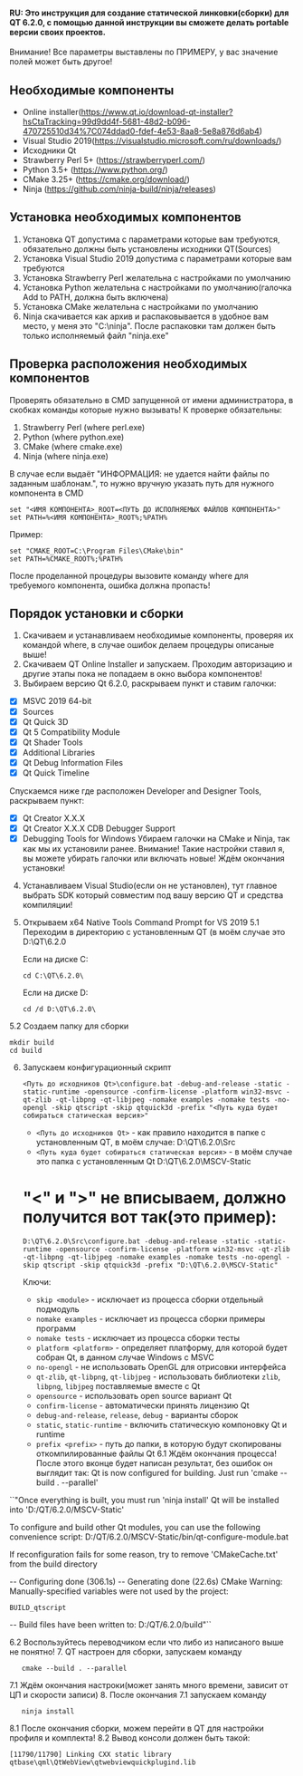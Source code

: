 #### RU: Это инструкция для создание статической линковки(сборки) для QT 6.2.0, с помощью данной инструкции вы сможете делать portable версии своих проектов.

Внимание! Все параметры выставлены по ПРИМЕРУ, у вас значение полей может быть другое!

## Необходимые компоненты

- Online installer(https://www.qt.io/download-qt-installer?hsCtaTracking=99d9dd4f-5681-48d2-b096-470725510d34%7C074ddad0-fdef-4e53-8aa8-5e8a876d6ab4)
- Visual Studio 2019(https://visualstudio.microsoft.com/ru/downloads/)
- Исходники Qt
- Strawberry Perl 5+ (https://strawberryperl.com/)
- Python 3.5+ (https://www.python.org/)
- CMake 3.25+ (https://cmake.org/download/)
- Ninja (https://github.com/ninja-build/ninja/releases)

## Установка необходимых компонентов

1) Установка QT допустима с параметрами которые вам требуются, обязательно должны быть установлены исходники QT(Sources)
2) Установка Visual Studio 2019 допустима с параметрами которые вам требуются
3) Установка Strawberry Perl желательна с настройками по умолчанию
4) Установка Python желательна с настройками по умолчанию(галочка Add to PATH, должна быть включена)
5) Установка CMake желательна с настройками по умолчанию
6) Ninja скачивается как архив и распаковывается в удобное вам место, у меня это "C:\ninja". После распаковки там должен быть только исполняемый файл "ninja.exe"

## Проверка расположения необходимых компонентов

Проверять обязательно в CMD запущенной от имени администратора, в скобках команды которые нужно вызывать!
К проверке обязательны:

1) Strawberry Perl (where perl.exe)
2) Python (where python.exe)
3) CMake (where cmake.exe)
4) Ninja (where ninja.exe)

В случае если выдаёт "ИНФОРМАЦИЯ: не удается найти файлы по заданным шаблонам.", то нужно вручную указать путь для нужного компонента в CMD

```shell script
set "<ИМЯ КОМПОНЕНТА>_ROOT=<ПУТЬ ДО ИСПОЛНЯЕМЫХ ФАЙЛОВ КОМПОНЕНТА>"
set PATH=%<ИМЯ КОМПОНЕНТА>_ROOT%;%PATH%
```
Пример:
```shell script
set "CMAKE_ROOT=C:\Program Files\CMake\bin"
set PATH=%CMAKE_ROOT%;%PATH%
```

После проделанной процедуры вызовите команду where для требуемого компонента, ошибка должна пропасть!

## Порядок установки и сборки

1. Скачиваем и устанавливаем необходимые компоненты, проверяя их командой where, в случае ошибок делаем процедуры описаные выше!
2. Скачиваем QT Online Installer и запускаем. Проходим авторизацию и другие этапы пока не попадаем в окно выбора компонентов!
3. Выбираем версию Qt 6.2.0, раскрываем пункт и ставим галочки:
- [x] MSVC 2019 64-bit
- [x] Sources
- [x] Qt Quick 3D
- [x] Qt 5 Compatibility Module
- [x] Qt Shader Tools
- [x] Additional Libraries
- [x] Qt Debug Information Files
- [x] Qt Quick Timeline

Спускаемся ниже где расположен Developer and Designer Tools, раскрываем пункт:

- [x] Qt Creator X.X.X
- [x] Qt Creator X.X.X CDB Debugger Support
- [x] Debugging Tools for Windows
Убираем галочки на CMake и Ninja, так как мы их установили ранее.
Внимание! Такие настройки ставил я, вы можете убирать галочки или включать новые!
Ждём окончания установки! 
4. Устанавливаем Visual Studio(если он не установлен), тут главное выбрать SDK который совместим под вашу версию QT и средства компиляции!
5. Открываем x64 Native Tools Command Prompt for VS 2019
5.1 Переходим в директорию с установленным QT (в моём случае это D:\QT\6.2.0
   
   Если на диске C:
   ```shell script
   cd C:\QT\6.2.0\
   ```
   
   Если на диске D:
   ```shell script
   cd /d D:\QT\6.2.0\
   ```
   
5.2 Создаем папку для сборки

   ```shell script
   mkdir build
   cd build
   ```
6. Запускаем конфигурационный скрипт

   ```shell script
   <Путь до исходников Qt>\configure.bat -debug-and-release -static -static-runtime -opensource -confirm-license -platform win32-msvc -qt-zlib -qt-libpng -qt-libjpeg -nomake examples -nomake tests -no-opengl -skip qtscript -skip qtquick3d -prefix "<Путь куда будет собираться статическая версия>"
   ```
   - `<Путь до исходников Qt>` - как правило находится в папке с установленным QT, в моём случае: D:\QT\6.2.0\Src
   - `<Путь куда будет собираться статическая версия>` - в моём случае это папка с установленным Qt D:\QT\6.2.0\MSCV-Static
   # "<" и ">" не вписываем, должно получится вот так(это пример):
   ```shell script
   D:\QT\6.2.0\Src\configure.bat -debug-and-release -static -static-runtime -opensource -confirm-license -platform win32-msvc -qt-zlib -qt-libpng -qt-libjpeg -nomake examples -nomake tests -no-opengl -skip qtscript -skip qtquick3d -prefix "D:\QT\6.2.0\MSCV-Static"
   ```

   Ключи:
   - `skip <module>` - исключает из процесса сборки отдельный подмодуль
   - `nomake examples` - исключает из процесса сборки примеры программ
   - `nomake tests` - исключает из процесса сборки тесты
   - `platform <platform>` - определяет платформу, для которой будет собран Qt, в данном случае Windows с MSVC
   - `no-opengl` - не использовать OpenGL для отрисовки интерфейса
   - `qt-zlib`, `qt-libpng`, `qt-libjpeg` - использовать библиотеки `zlib`, `libpng`, `libjpeg` поставляемые вместе с Qt
   - `opensource` - использовать open source вариант Qt
   - `confirm-license` - автоматически принять лицензию Qt
   - `debug-and-release`, `release`, `debug` - варианты сборок
   - `static`, `static-runtime` - включить статическую компоновку Qt и runtime
   - `prefix <prefix>` - путь до папки, в которую будут скопированы откомпилированные файлы Qt
6.1 Ждём окончания процесса! После этого вконце будет написан результат, без ошибок он выглядит так:
Qt is now configured for building. Just run 'cmake --build . --parallel'

``"Once everything is built, you must run 'ninja install'
Qt will be installed into 'D:/QT/6.2.0/MSCV-Static'

To configure and build other Qt modules, you can use the following convenience script:
        D:/QT/6.2.0/MSCV-Static/bin/qt-configure-module.bat

If reconfiguration fails for some reason, try to remove 'CMakeCache.txt' from the build directory

-- Configuring done (306.1s)
-- Generating done (22.6s)
CMake Warning:
  Manually-specified variables were not used by the project:

    BUILD_qtscript


-- Build files have been written to: D:/QT/6.2.0/build"``

6.2 Воспользуйтесь переводчиком если что либо из написаного выше не понятно!
7. QT настроен для сборки, запускаем команду 
```shell script
   cmake --build . --parallel
   ```
7.1 Ждём окончания настроки(может занять много времени, зависит от ЦП и скорости записи)
8. После окончания 7.1 запускаем команду 
```shell script
   ninja install
   ```
8.1 После окончания сборки, можем перейти в QT для настройки профиля и комплекта!
8.2 Вывод консоли должен быть такой:
```
[11790/11790] Linking CXX static library qtbase\qml\QtWebView\qtwebviewquickplugind.lib
```
